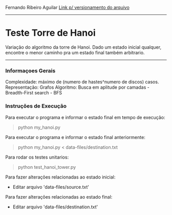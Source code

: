 Fernando Ribeiro Aguilar
[Link p/ versionamento do arquivo](https://github.com/fernand0aguilar/General-C-tools/blob/master/algorithms/hanoi_tower/teste_python/my_hanoi.py)

***
# Teste Torre de Hanoi
Variação do algoritmo da torre de Hanoi.
Dado um estado inicial qualquer, encontre o menor caminho pra um estado final também arbitrario.

***
### Informaçoes Gerais
Complexidade: máximo de (numero de hastes^numero de discos) casos.
Representação: Grafos
Algoritmo: Busca em aplitude por camadas - Breadth-First search - BFS

### Instruções de Execução
Para executar o programa e informar o estado final em tempo de execução:
> python my_hanoi.py

Para executar o programa e informar o estado final anteriormente:
> python my_hanoi.py < data-files/destination.txt

Para rodar os testes unitarios:
> python test_hanoi_tower.py

Para fazer alterações relacionadas ao estado inicial:
* Editar arquivo 'data-files/source.txt'

Para fazer alterações relacionadas ao estado final:
* Editar arquivo 'data-files/destination.txt'
